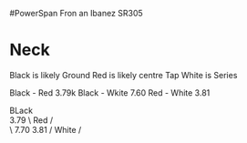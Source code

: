 #PowerSpan
Fron an Ibanez SR305

# Neck

Black is likely Ground
Red is likely centre Tap
White is Series


Black - Red 3.79k
Black - Wkite 7.60
Red - White 3.81


BLack \
        3.79 \ 
Red   /       \
      \        7.70
        3.81 /
White /